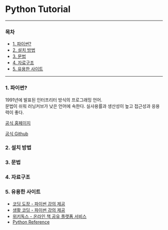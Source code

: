 # Python Tutorial
----
### 목차
- [1. 파이썬?](#1)
- [2. 설치 방법](#2)
- [3. 문법](#3)
- [4. 자료구조](#4)
- [5. 유용한 사이트](#5)
---
<b id="1"></b>
### 1. 파이썬?
1991년에 발표된 인터프리터 방식의 프로그래밍 언어.  
문법이 쉬워 러닝커브가 낮은 언어에 속한다.    실사용률과 생산성이 높고 접근성과 응용력이 좋다.

[공식 홈페이지](https://www.python.org/)

[공식 Github](https://github.com/python/cpython)

<b id="2"></b>
### 2. 설치 방법

<b id="3"></b>
### 3. 문법

<b id="4"></b>
### 4. 자료구조


<b id="5"></b>
### 5. 유용한 사이트
* [코딩 도장 - 파이썬 강의 제공](https://dojang.io/)
* [생활 코딩 - 파이썬 강의 제공](https://opentutorials.org/course/1750)
* [위키독스 - 온라인 책 공유 플랫폼 서비스](https://wikidocs.net/book/1)
* [Python Reference](https://docs.python.org/3/tutorial/index.html)